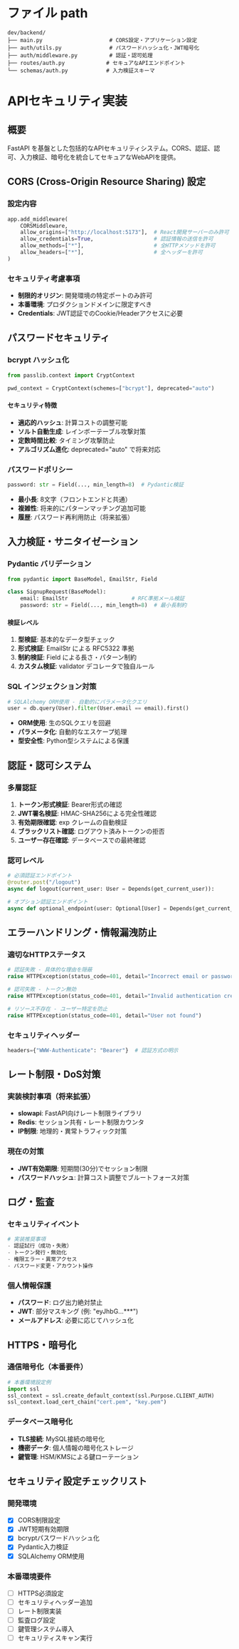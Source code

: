 # ファイル path

```
dev/backend/
├── main.py                     # CORS設定・アプリケーション設定
├── auth/utils.py               # パスワードハッシュ化・JWT暗号化
├── auth/middleware.py          # 認証・認可処理
├── routes/auth.py             # セキュアなAPIエンドポイント
└── schemas/auth.py            # 入力検証スキーマ
```

# APIセキュリティ実装

## 概要

FastAPI を基盤とした包括的なAPIセキュリティシステム。CORS、認証、認可、入力検証、暗号化を統合してセキュアなWebAPIを提供。

## CORS (Cross-Origin Resource Sharing) 設定

### 設定内容
```python
app.add_middleware(
    CORSMiddleware,
    allow_origins=["http://localhost:5173"],  # React開発サーバーのみ許可
    allow_credentials=True,                   # 認証情報の送信を許可
    allow_methods=["*"],                      # 全HTTPメソッドを許可
    allow_headers=["*"],                      # 全ヘッダーを許可
)
```

### セキュリティ考慮事項
- **制限的オリジン**: 開発環境の特定ポートのみ許可
- **本番環境**: プロダクションドメインに限定すべき
- **Credentials**: JWT認証でのCookie/Headerアクセスに必要

## パスワードセキュリティ

### bcrypt ハッシュ化
```python
from passlib.context import CryptContext

pwd_context = CryptContext(schemes=["bcrypt"], deprecated="auto")
```

#### セキュリティ特徴
- **適応的ハッシュ**: 計算コストの調整可能
- **ソルト自動生成**: レインボーテーブル攻撃対策
- **定数時間比較**: タイミング攻撃防止
- **アルゴリズム進化**: deprecated="auto" で将来対応

### パスワードポリシー
```python
password: str = Field(..., min_length=8)  # Pydantic検証
```
- **最小長**: 8文字（フロントエンドと共通）
- **複雑性**: 将来的にパターンマッチング追加可能
- **履歴**: パスワード再利用防止（将来拡張）

## 入力検証・サニタイゼーション

### Pydantic バリデーション
```python
from pydantic import BaseModel, EmailStr, Field

class SignupRequest(BaseModel):
    email: EmailStr                    # RFC準拠メール検証
    password: str = Field(..., min_length=8)  # 最小長制約
```

#### 検証レベル
1. **型検証**: 基本的なデータ型チェック
2. **形式検証**: EmailStr による RFC5322 準拠
3. **制約検証**: Field による長さ・パターン制約
4. **カスタム検証**: validator デコレータで独自ルール

### SQL インジェクション対策
```python
# SQLAlchemy ORM使用 - 自動的にパラメータ化クエリ
user = db.query(User).filter(User.email == email).first()
```
- **ORM使用**: 生のSQLクエリを回避
- **パラメータ化**: 自動的なエスケープ処理
- **型安全性**: Python型システムによる保護

## 認証・認可システム

### 多層認証
1. **トークン形式検証**: Bearer形式の確認
2. **JWT署名検証**: HMAC-SHA256による完全性確認
3. **有効期限確認**: exp クレームの自動検証
4. **ブラックリスト確認**: ログアウト済みトークンの拒否
5. **ユーザー存在確認**: データベースでの最終確認

### 認可レベル
```python
# 必須認証エンドポイント
@router.post("/logout")
async def logout(current_user: User = Depends(get_current_user)):

# オプション認証エンドポイント  
async def optional_endpoint(user: Optional[User] = Depends(get_current_user_optional)):
```

## エラーハンドリング・情報漏洩防止

### 適切なHTTPステータス
```python
# 認証失敗 - 具体的な理由を隠蔽
raise HTTPException(status_code=401, detail="Incorrect email or password")

# 認可失敗 - トークン無効
raise HTTPException(status_code=401, detail="Invalid authentication credentials")

# リソース不存在 - ユーザー特定を防止
raise HTTPException(status_code=401, detail="User not found")
```

### セキュリティヘッダー
```python
headers={"WWW-Authenticate": "Bearer"}  # 認証方式の明示
```

## レート制限・DoS対策

### 実装検討事項（将来拡張）
- **slowapi**: FastAPI向けレート制限ライブラリ
- **Redis**: セッション共有・レート制限カウンタ
- **IP制限**: 地理的・異常トラフィック対策

### 現在の対策
- **JWT有効期限**: 短期間(30分)でセッション制限
- **パスワードハッシュ**: 計算コスト調整でブルートフォース対策

## ログ・監査

### セキュリティイベント
```python
# 実装推奨事項
- 認証試行（成功・失敗）
- トークン発行・無効化
- 権限エラー・異常アクセス
- パスワード変更・アカウント操作
```

### 個人情報保護
- **パスワード**: ログ出力絶対禁止
- **JWT**: 部分マスキング (例: "eyJhbG...***")
- **メールアドレス**: 必要に応じてハッシュ化

## HTTPS・暗号化

### 通信暗号化（本番要件）
```python
# 本番環境設定例
import ssl
ssl_context = ssl.create_default_context(ssl.Purpose.CLIENT_AUTH)
ssl_context.load_cert_chain("cert.pem", "key.pem")
```

### データベース暗号化
- **TLS接続**: MySQL接続の暗号化
- **機密データ**: 個人情報の暗号化ストレージ
- **鍵管理**: HSM/KMSによる鍵ローテーション

## セキュリティ設定チェックリスト

### 開発環境
- [x] CORS制限設定
- [x] JWT短期有効期限
- [x] bcryptパスワードハッシュ化
- [x] Pydantic入力検証
- [x] SQLAlchemy ORM使用

### 本番環境要件
- [ ] HTTPS必須設定
- [ ] セキュリティヘッダー追加
- [ ] レート制限実装
- [ ] 監査ログ設定
- [ ] 鍵管理システム導入
- [ ] セキュリティスキャン実行